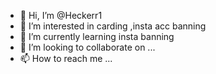 - 👋 Hi, I’m @Heckerr1
- 👀 I’m interested in carding ,insta acc banning
- 🌱 I’m currently learning insta banning
- 💞️ I’m looking to collaborate on ...
- 📫 How to reach me ...

<!---
Heckerr1/Heckerr1 is a ✨ special ✨ repository because its `README.md` (this file) appears on your GitHub profile.
You can click the Preview link to take a look at your changes.
--->
